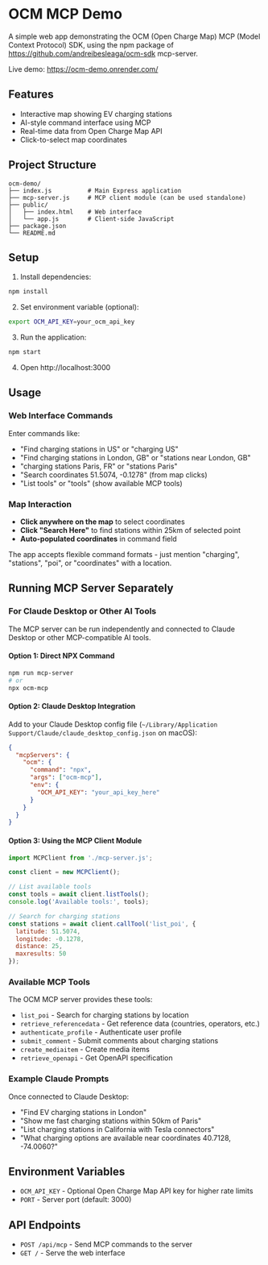 # OCM MCP Demo

A simple web app demonstrating the OCM (Open Charge Map) MCP (Model Context Protocol) SDK,
using the npm package of https://github.com/andreibesleaga/ocm-sdk mcp-server.

Live demo: https://ocm-demo.onrender.com/

## Features

- Interactive map showing EV charging stations
- AI-style command interface using MCP
- Real-time data from Open Charge Map API
- Click-to-select map coordinates
  

## Project Structure

```
ocm-demo/
├── index.js          # Main Express application
├── mcp-server.js     # MCP client module (can be used standalone)
├── public/
│   ├── index.html    # Web interface
│   └── app.js        # Client-side JavaScript
├── package.json
└── README.md
```

## Setup

1. Install dependencies:
```bash
npm install
```

2. Set environment variable (optional):
```bash
export OCM_API_KEY=your_ocm_api_key
```

3. Run the application:
```bash
npm start
```

4. Open http://localhost:3000

## Usage

### Web Interface Commands

Enter commands like:
- "Find charging stations in US" or "charging US"
- "Find charging stations in London, GB" or "stations near London, GB"
- "charging stations Paris, FR" or "stations Paris"
- "Search coordinates 51.5074, -0.1278" (from map clicks)
- "List tools" or "tools" (show available MCP tools)

### Map Interaction

- **Click anywhere on the map** to select coordinates
- **Click "Search Here"** to find stations within 25km of selected point
- **Auto-populated coordinates** in command field

The app accepts flexible command formats - just mention "charging", "stations", "poi", or "coordinates" with a location.

## Running MCP Server Separately

### For Claude Desktop or Other AI Tools

The MCP server can be run independently and connected to Claude Desktop or other MCP-compatible AI tools.

#### Option 1: Direct NPX Command
```bash
npm run mcp-server
# or
npx ocm-mcp
```

#### Option 2: Claude Desktop Integration

Add to your Claude Desktop config file (`~/Library/Application Support/Claude/claude_desktop_config.json` on macOS):

```json
{
  "mcpServers": {
    "ocm": {
      "command": "npx",
      "args": ["ocm-mcp"],
      "env": {
        "OCM_API_KEY": "your_api_key_here"
      }
    }
  }
}
```

#### Option 3: Using the MCP Client Module

```javascript
import MCPClient from './mcp-server.js';

const client = new MCPClient();

// List available tools
const tools = await client.listTools();
console.log('Available tools:', tools);

// Search for charging stations
const stations = await client.callTool('list_poi', {
  latitude: 51.5074,
  longitude: -0.1278,
  distance: 25,
  maxresults: 50
});
```

### Available MCP Tools

The OCM MCP server provides these tools:
- `list_poi` - Search for charging stations by location
- `retrieve_referencedata` - Get reference data (countries, operators, etc.)
- `authenticate_profile` - Authenticate user profile
- `submit_comment` - Submit comments about charging stations
- `create_mediaitem` - Create media items
- `retrieve_openapi` - Get OpenAPI specification

### Example Claude Prompts

Once connected to Claude Desktop:
- "Find EV charging stations in London"
- "Show me fast charging stations within 50km of Paris"
- "List charging stations in California with Tesla connectors"
- "What charging options are available near coordinates 40.7128, -74.0060?"

## Environment Variables

- `OCM_API_KEY` - Optional Open Charge Map API key for higher rate limits
- `PORT` - Server port (default: 3000)

## API Endpoints

- `POST /api/mcp` - Send MCP commands to the server
- `GET /` - Serve the web interface
